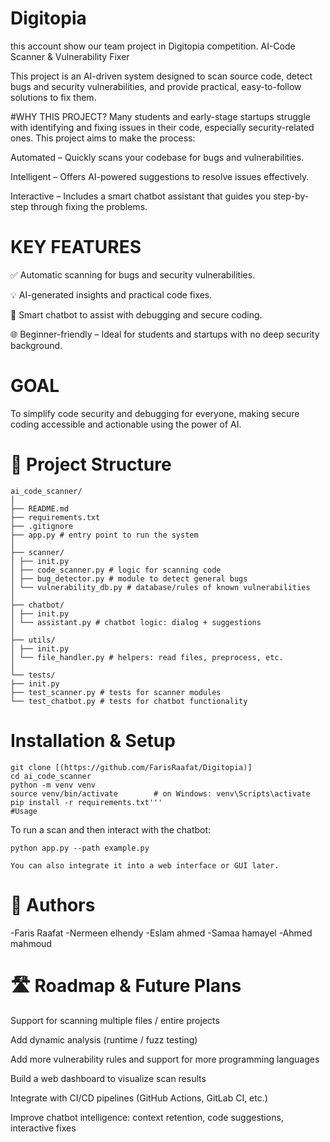 # Digitopia
this account show our team project in Digitopia competition. AI-Code Scanner & Vulnerability Fixer

This project is an AI-driven system designed to scan source code, detect bugs and security vulnerabilities, and provide practical, easy-to-follow solutions to fix them.

#WHY THIS PROJECT?
Many students and early-stage startups struggle with identifying and fixing issues in their code, especially security-related ones. This project aims to make the process:

Automated – Quickly scans your codebase for bugs and vulnerabilities.

Intelligent – Offers AI-powered suggestions to resolve issues effectively.

Interactive – Includes a smart chatbot assistant that guides you step-by-step through fixing the problems.

# KEY FEATURES
✅ Automatic scanning for bugs and security vulnerabilities.

💡 AI-generated insights and practical code fixes.

💬 Smart chatbot to assist with debugging and secure coding.

🌐 Beginner-friendly – Ideal for students and startups with no deep security background.

# GOAL
To simplify code security and debugging for everyone, making secure coding accessible and actionable using the power of AI.

# 📁 Project Structure
```
ai_code_scanner/
│
├── README.md
├── requirements.txt
├── .gitignore
├── app.py # entry point to run the system
│
├── scanner/
│ ├── init.py
│ ├── code_scanner.py # logic for scanning code
│ ├── bug_detector.py # module to detect general bugs
│ └── vulnerability_db.py # database/rules of known vulnerabilities
│
├── chatbot/
│ ├── init.py
│ └── assistant.py # chatbot logic: dialog + suggestions
│
├── utils/
│ ├── init.py
│ └── file_handler.py # helpers: read files, preprocess, etc.
│
└── tests/
├── init.py
├── test_scanner.py # tests for scanner modules
└── test_chatbot.py # tests for chatbot functionality
```
# Installation & Setup
```
git clone [(https://github.com/FarisRaafat/Digitopia)]
cd ai_code_scanner
python -m venv venv
source venv/bin/activate        # on Windows: venv\Scripts\activate
pip install -r requirements.txt'''
#Usage
```
To run a scan and then interact with the chatbot:
```
python app.py --path example.py

You can also integrate it into a web interface or GUI later.
```
# 👥 Authors
-Faris Raafat
-Nermeen elhendy
-Eslam ahmed
-Samaa hamayel
-Ahmed mahmoud

# 🛣️ Roadmap & Future Plans
Support for scanning multiple files / entire projects

Add dynamic analysis (runtime / fuzz testing)

Add more vulnerability rules and support for more programming languages

Build a web dashboard to visualize scan results

Integrate with CI/CD pipelines (GitHub Actions, GitLab CI, etc.)

Improve chatbot intelligence: context retention, code suggestions, interactive fixes




